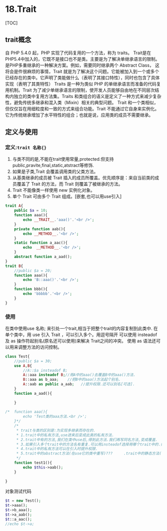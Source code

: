# 18.Trait
[TOC]

## trait概念
自 PHP 5.4.0 起，PHP 实现了代码复用的一个方法，称为 traits。
Trait是在PHP5.4中加入的，它既不是接口也不是类。主要是为了解决单继承语言的限制。是PHP多重继承的一种解决方案。例如，需要同时继承两个 Abstract Class， 这将会是件很麻烦的事情，Trait 就是为了解决这个问题。它能被加入到一个或多个已经存在的类中。它声明了类能做什么（表明了其接口特性），同时也包含了具体实现（表明了其类特性）
Traits 是一种为类似 PHP 的单继承语言而准备的代码复用机制。Trait 为了减少单继承语言的限制，使开发人员能够自由地在不同层次结构内独立的类中复用方法集。Traits 和类组合的语义是定义了一种方式来减少复杂性，避免传统多继承和混入类（Mixin）相关的典型问题。
Trait 和一个类相似，但仅仅旨在用细粒度和一致的方式来组合功能。Trait 不能通过它自身来实例化。它为传统继承增加了水平特性的组合；也就是说，应用类的成员不需要继承。

## 定义与使用
### 定义:`trait 名称{}`
1. 与类不同的是,不能在trait使用常量,protected.但支持public,pravite,final,static,atstract等修饰.
2. 如果是子类,Trait 会覆盖调用类的父类方法。
3. 从基类继承的成员被 Trait 插入的成员所覆盖。优先顺序是：来自当前类的成员覆盖了 Trait 的方法，而 Trait 则覆盖了被继承的方法。
4. Trait 不能像类一样使用 new 实例化对象。
5. 单个 Trait 可由多个 Trait 组成。[嵌套,也可以用use引入]
```php
trait A{
	public $a = 10;
	function aaa(){
		echo __TRAIT__.'aaa()'.'<br />';
	}
	private function aab(){
		echo __METHOD__.'<br />';
	}
	static function a_aac(){
		echo  __METHOD__.'<br />';
	}
	abstract function a_aad();
}
trait B{
	//public $a = 20;
	function aaa(){
		echo 'B::aaa()'.'<br />';
	}
	function bbb(){
		echo 'bbbbb'.'<br />';
	}
}
```

### 使用
在类中使用use 名称; 来引处一个trait,相当于把整个trait的内容复制到此类中.
在单个类中，用 use 引入 Trait ，可以引入多个。用逗号隔开
可以使用 insteadof 及 as 操作符起别名(原名还可以使用)来解决 Trait之间的冲突。
使用 as 语法还可以用来调整方法的访问控制。
```php
class Test{
	//public $a = 30;
	use A,B{
		//A::$a insteadof B;
		A::aaa insteadof B;//用A中的aaa()去覆盖B中的aaa()方法.
		B::aaa as b_aaa;	//把B中的aaa()方法起个别名.
		A::aab as public a_aab;   //提升权限.还可以别名[可选].
	}
	function a_aad(){
		
	}
	
/*	function aaa(){
		echo 'Test类的aaa方法.<br />';
	}*/
	/*
	 * trait与类的区别是:为实现多继承而存在的.
	 * 1.trait中的私有方法,use进来后变成此类的私有方法.
	 * 2.trait中有的方法,我们在类中use后,得到此方法.我们再写同名方法,变成覆盖.
	 * 3.如果引入多个trait中的方法名有重复.可以用insteadof选择用哪个trait中的.如果两个都想用,再用as起别名
	 * 4.trait中的私有方法可以在引入时提升权限.
	 * 5.trait中的abstract方法(在use它的类中重写)???     .trait中的静态方法(可以直接用)???   trait中的变量(不能重复.未找到解决办法)???
	 */
	function test1(){
		echo $this->aab();
	}
	
}
```
对象测试代码
```php
$t = new Test();
$t->aaa();
$t->b_aaa();
$t->a_aab();
$t::a_aac();
//echo $t->a;
```


